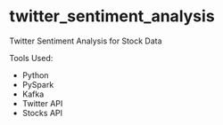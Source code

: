 # twitter_sentiment_analysis
Twitter Sentiment Analysis for Stock Data

Tools Used:
* Python
* PySpark
* Kafka
* Twitter API
* Stocks API
